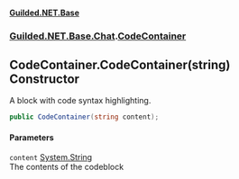 #### [Guilded.NET.Base](Guilded_NET_Base.md 'Guilded.NET.Base')
### [Guilded.NET.Base.Chat](Guilded_NET_Base.md#Guilded_NET_Base_Chat 'Guilded.NET.Base.Chat').[CodeContainer](CodeContainer.md 'Guilded.NET.Base.Chat.CodeContainer')
## CodeContainer.CodeContainer(string) Constructor
A block with code syntax highlighting.  
```csharp
public CodeContainer(string content);
```
#### Parameters
<a name='Guilded_NET_Base_Chat_CodeContainer_CodeContainer(string)_content'></a>
`content` [System.String](https://docs.microsoft.com/en-us/dotnet/api/System.String 'System.String')  
The contents of the codeblock
  
